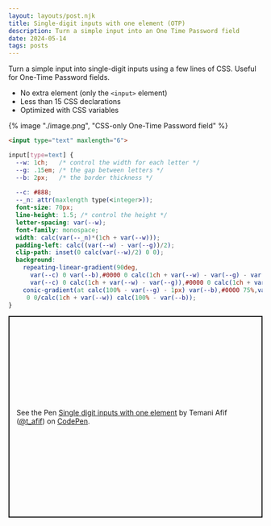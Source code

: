 ```yaml
---
layout: layouts/post.njk
title: Single-digit inputs with one element (OTP)
description: Turn a simple input into an One Time Password field
date: 2024-05-14
tags: posts
---
```


Turn a simple input into single-digit inputs using a few lines of CSS. Useful for One-Time Password fields.
* No extra element (only the `<input>` element)
* Less than 15 CSS declarations
* Optimized with CSS variables


{% image "./image.png", "CSS-only One-Time Password field" %}

```html
<input type="text" maxlength="6">
```

```css
input[type=text] {
  --w: 1ch;   /* control the width for each letter */
  --g: .15em; /* the gap between letters */
  --b: 2px;   /* the border thickness */
 
  --c: #888;
  --_n: attr(maxlength type(<integer>)); 
  font-size: 70px;
  line-height: 1.5; /* control the height */
  letter-spacing: var(--w);
  font-family: monospace;
  width: calc(var(--_n)*(1ch + var(--w)));
  padding-left: calc((var(--w) - var(--g))/2);
  clip-path: inset(0 calc(var(--w)/2) 0 0);
  background:
    repeating-linear-gradient(90deg,
      var(--c) 0 var(--b),#0000 0 calc(1ch + var(--w) - var(--g) - var(--b)),
      var(--c) 0 calc(1ch + var(--w) - var(--g)),#0000 0 calc(1ch + var(--w))),
    conic-gradient(at calc(100% - var(--g) - 1px) var(--b),#0000 75%,var(--c) 0) 
     0 0/calc(1ch + var(--w)) calc(100% - var(--b));
}
```

<p class="codepen" data-height="400" data-default-tab="result" data-slug-hash="XWwbMNO" data-preview="true" data-user="t_afif" style="height: 400px; box-sizing: border-box; display: flex; align-items: center; justify-content: center; border: 2px solid; margin: 1em 0; padding: 1em;">
  <span>See the Pen <a href="https://codepen.io/t_afif/pen/XWwbMNO">
  Single digit inputs with one element</a> by Temani Afif (<a href="https://codepen.io/t_afif">@t_afif</a>)
  on <a href="https://codepen.io">CodePen</a>.</span>
</p>
<script async src="https://cpwebassets.codepen.io/assets/embed/ei.js"></script>